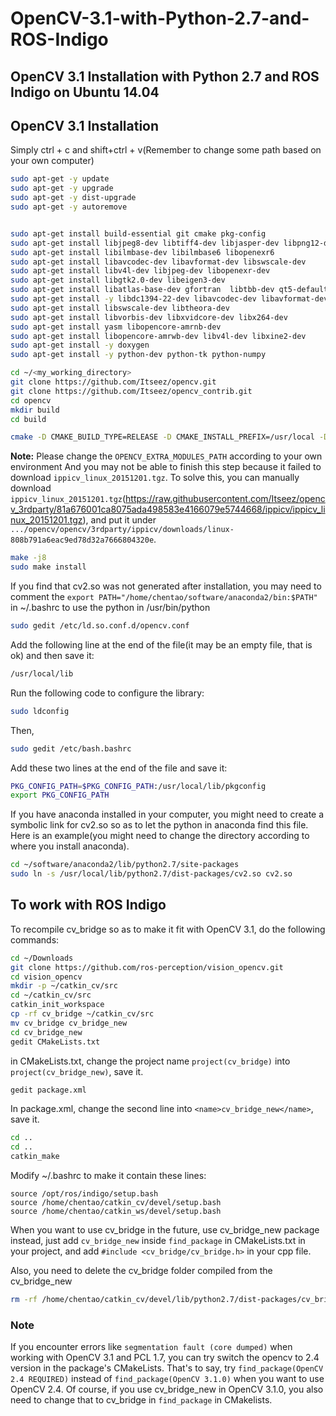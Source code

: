 # OpenCV-3.1-with-Python-2.7-and-ROS-Indigo


## OpenCV 3.1 Installation with Python 2.7 and ROS Indigo on Ubuntu 14.04

## OpenCV 3.1 Installation
Simply ctrl + c and shift+ctrl + v(Remember to change some path based on your own computer)
```bash
sudo apt-get -y update
sudo apt-get -y upgrade
sudo apt-get -y dist-upgrade
sudo apt-get -y autoremove


sudo apt-get install build-essential git cmake pkg-config
sudo apt-get install libjpeg8-dev libtiff4-dev libjasper-dev libpng12-dev
sudo apt-get install libilmbase-dev libilmbase6 libopenexr6
sudo apt-get install libavcodec-dev libavformat-dev libswscale-dev 
sudo apt-get install libv4l-dev libjpeg-dev libopenexr-dev
sudo apt-get install libgtk2.0-dev libeigen3-dev
sudo apt-get install libatlas-base-dev gfortran  libtbb-dev qt5-default libvtk6-dev
sudo apt-get install -y libdc1394-22-dev libavcodec-dev libavformat-dev 
sudo apt-get install libswscale-dev libtheora-dev 
sudo apt-get install libvorbis-dev libxvidcore-dev libx264-dev 
sudo apt-get install yasm libopencore-amrnb-dev 
sudo apt-get install libopencore-amrwb-dev libv4l-dev libxine2-dev
sudo apt-get install -y doxygen
sudo apt-get install -y python-dev python-tk python-numpy
```
```bash
cd ~/<my_working_directory>
git clone https://github.com/Itseez/opencv.git
git clone https://github.com/Itseez/opencv_contrib.git
cd opencv
mkdir build
cd build
```
```bash
cmake -D CMAKE_BUILD_TYPE=RELEASE -D CMAKE_INSTALL_PREFIX=/usr/local -D OPENCV_EXTRA_MODULES_PATH=/home/chentao/software/opencv/opencv_contrib/modules  -DINSTALL_C_EXAMPLES=ON -DINSTALL_PYTHON_EXAMPLES=ON -DBUILD_EXAMPLES=ON -DWITH_IPP=ON -DBUILD_NEW_PYTHON_SUPPORT=ON -D WITH_TBB=ON -D WITH_V4L=ON -D WITH_QT=ON -D WITH_OPENGL=ON -DWITH_OPENCL=ON -DWITH_VTK=ON -DBUILD_TIFF=ON -DWITH_EIGEN=ON  -DPYTHON_EXECUTABLE=$(which python) -DPYTHON_INCLUDE_DIR=$(python -c "from distutils.sysconfig import get_python_inc; print(get_python_inc())") -DPYTHON_PACKAGES_PATH=$(python -c "from distutils.sysconfig import get_python_lib; print(get_python_lib())")  ..
```

**Note:** Please change the `OPENCV_EXTRA_MODULES_PATH` according to your own environment
And you may not be able to finish this step because it failed to download `ippicv_linux_20151201.tgz`. To solve this, you can manually download `ippicv_linux_20151201.tgz`(https://raw.githubusercontent.com/Itseez/opencv_3rdparty/81a676001ca8075ada498583e4166079e5744668/ippicv/ippicv_linux_20151201.tgz), and put it under `.../opencv/opencv/3rdparty/ippicv/downloads/linux-808b791a6eac9ed78d32a7666804320e`.


```bash
make -j8
sudo make install
```
If you find that cv2.so was not generated after installation, you may need to comment the `export PATH="/home/chentao/software/anaconda2/bin:$PATH"` in ~/.bashrc to use the python in /usr/bin/python

```bash
sudo gedit /etc/ld.so.conf.d/opencv.conf
```
Add the following line at the end of the file(it may be an empty file, that is ok) and then save it:
```bash
/usr/local/lib
```

Run the following code to configure the library:
```bash
sudo ldconfig
```

Then,
```bash
sudo gedit /etc/bash.bashrc
```

Add these two lines at the end of the file and save it:
```bash
PKG_CONFIG_PATH=$PKG_CONFIG_PATH:/usr/local/lib/pkgconfig
export PKG_CONFIG_PATH
```


If you have anaconda installed in your computer, you might need to create a symbolic link for cv2.so so as to let the python in anaconda find this file. Here is an example(you might need to change the directory according to where you install anaconda).
```bash
cd ~/software/anaconda2/lib/python2.7/site-packages
sudo ln -s /usr/local/lib/python2.7/dist-packages/cv2.so cv2.so
```

## To work with ROS Indigo
To recompile cv_bridge so as to make it fit with OpenCV 3.1, do the following commands:

```bash
cd ~/Downloads
git clone https://github.com/ros-perception/vision_opencv.git
cd vision_opencv
mkdir -p ~/catkin_cv/src
cd ~/catkin_cv/src
catkin_init_workspace
cp -rf cv_bridge ~/catkin_cv/src
mv cv_bridge cv_bridge_new
cd cv_bridge_new
gedit CMakeLists.txt
```
in CMakeLists.txt, change the project name `project(cv_bridge)` into `project(cv_bridge_new)`, save it.
```bash
gedit package.xml
```
In package.xml, change the second line into `<name>cv_bridge_new</name>`, save it.
```bash
cd ..
cd ..
catkin_make
```
Modify ~/.bashrc to make it contain these lines:
```
source /opt/ros/indigo/setup.bash
source /home/chentao/catkin_cv/devel/setup.bash
source /home/chentao/catkin_ws/devel/setup.bash
```

When you want to use cv_bridge in the future, use cv_bridge_new package instead,
just add `cv_bridge_new` inside `find_package` in CMakeLists.txt in your project, 
and add ```#include <cv_bridge/cv_bridge.h>```  in your cpp file.


Also, you need to delete the cv_bridge folder compiled from the cv_bridge_new
```bash
rm -rf /home/chentao/catkin_cv/devel/lib/python2.7/dist-packages/cv_bridge
```


### Note
If you encounter errors like `segmentation fault (core dumped)` when working with OpenCV 3.1 and PCL 1.7, you can try switch the opencv to 2.4 version in the package's CMakeLists.
That's to say,
try
```find_package(OpenCV 2.4 REQUIRED)```
instead of 
```find_package(OpenCV 3.1.0)```
when you want to use OpenCV 2.4.
Of course, if you use cv_bridge_new in OpenCV 3.1.0, you also need to change that to cv_bridge in ```find_package``` in CMakelists.



